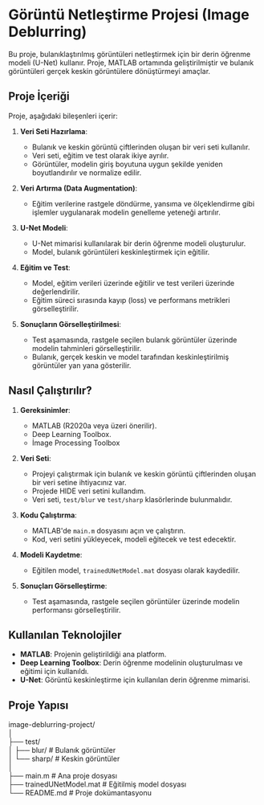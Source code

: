 

# Görüntü Netleştirme Projesi (Image Deblurring)

Bu proje, bulanıklaştırılmış görüntüleri netleştirmek için bir derin öğrenme modeli (U-Net) kullanır. Proje, MATLAB ortamında geliştirilmiştir ve bulanık görüntüleri gerçek keskin görüntülere dönüştürmeyi amaçlar.

## Proje İçeriği

Proje, aşağıdaki bileşenleri içerir:

1. **Veri Seti Hazırlama**:
   
   - Bulanık ve keskin görüntü çiftlerinden oluşan bir veri seti kullanılır.
   - Veri seti, eğitim ve test olarak ikiye ayrılır.
   - Görüntüler, modelin giriş boyutuna uygun şekilde yeniden boyutlandırılır ve normalize edilir.

2. **Veri Artırma (Data Augmentation)**:
   
   - Eğitim verilerine rastgele döndürme, yansıma ve ölçeklendirme gibi işlemler uygulanarak modelin genelleme yeteneği artırılır.

3. **U-Net Modeli**:
   
   - U-Net mimarisi kullanılarak bir derin öğrenme modeli oluşturulur.
   - Model, bulanık görüntüleri keskinleştirmek için eğitilir.

4. **Eğitim ve Test**:
   
   - Model, eğitim verileri üzerinde eğitilir ve test verileri üzerinde değerlendirilir.
   - Eğitim süreci sırasında kayıp (loss) ve performans metrikleri görselleştirilir.

5. **Sonuçların Görselleştirilmesi**:
   
   - Test aşamasında, rastgele seçilen bulanık görüntüler üzerinde modelin tahminleri görselleştirilir.
   - Bulanık, gerçek keskin ve model tarafından keskinleştirilmiş görüntüler yan yana gösterilir.

## Nasıl Çalıştırılır?

1. **Gereksinimler**:
   
   - MATLAB (R2020a veya üzeri önerilir).
   - Deep Learning Toolbox.
   - İmage Processing Toolbox

2. **Veri Seti**:
   
   - Projeyi çalıştırmak için bulanık ve keskin görüntü çiftlerinden oluşan bir veri setine ihtiyacınız var.
   - Projede HIDE veri setini kullandım.
   - Veri seti, `test/blur` ve `test/sharp` klasörlerinde bulunmalıdır.

3. **Kodu Çalıştırma**:
   
   - MATLAB'de `main.m` dosyasını açın ve çalıştırın.
   - Kod, veri setini yükleyecek, modeli eğitecek ve test edecektir.

4. **Modeli Kaydetme**:
   
   - Eğitilen model, `trainedUNetModel.mat` dosyası olarak kaydedilir.

5. **Sonuçları Görselleştirme**:
   
   - Test aşamasında, rastgele seçilen görüntüler üzerinde modelin performansı görselleştirilir.

## Kullanılan Teknolojiler

- **MATLAB**: Projenin geliştirildiği ana platform.
- **Deep Learning Toolbox**: Derin öğrenme modelinin oluşturulması ve eğitimi için kullanıldı.
- **U-Net**: Görüntü keskinleştirme için kullanılan derin öğrenme mimarisi.

## Proje Yapısı

image-deblurring-project/  
│  
├── test/  
│ ├── blur/ # Bulanık görüntüler  
│ └── sharp/ # Keskin görüntüler  
│  
├── main.m # Ana proje dosyası  
├── trainedUNetModel.mat # Eğitilmiş model dosyası  
└── README.md # Proje dokümantasyonu
